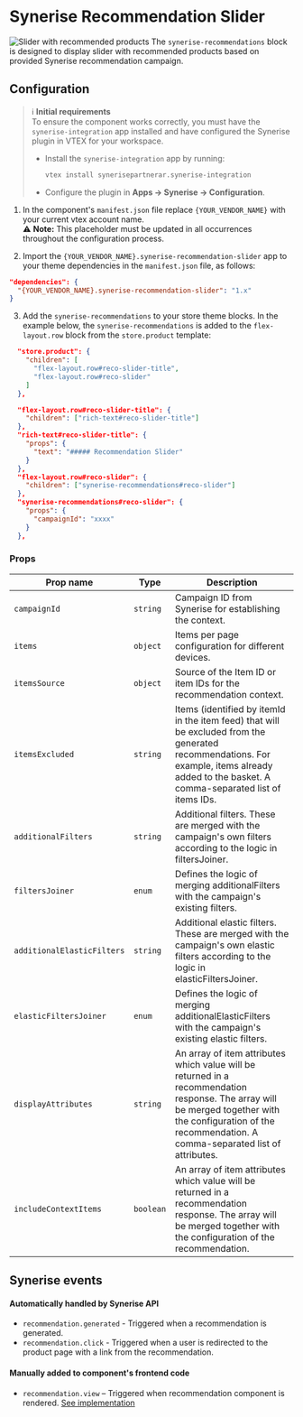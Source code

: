 # Synerise Recommendation Slider

![Slider with recommended products](https://cdn.jsdelivr.net/gh/Synerise/vtex-components@main/IO/RecoSlider/docs/recommendation-slider-img.png)
The `synerise-recommendations` block is designed to display slider with recommended products based on provided Synerise recommendation campaign.

## Configuration

> ℹ️ **Initial requirements**  
> To ensure the component works correctly, you must have the `synerise-integration` app installed and have configured the Synerise plugin in VTEX for your workspace.  
> - Install the `synerise-integration` app by running:  
>   ```sh
>   vtex install synerisepartnerar.synerise-integration
>   ```  
> - Configure the plugin in **Apps → Synerise → Configuration**.   


1. In the component's `manifest.json` file replace `{YOUR_VENDOR_NAME}` with your current vtex account name.<br/>⚠️ **Note:** This placeholder must be updated in all occurrences throughout the configuration process.

2. Import the `{YOUR_VENDOR_NAME}.synerise-recommendation-slider` app to your theme dependencies in the `manifest.json` file, as follows:

```json
"dependencies": {
  "{YOUR_VENDOR_NAME}.synerise-recommendation-slider": "1.x"
}
```

3. Add the `synerise-recommendations` to your store theme blocks.
   In the example below, the `synerise-recommendations` is added to the `flex-layout.row` block from the `store.product` template:

```json
  "store.product": {
    "children": [
      "flex-layout.row#reco-slider-title",
      "flex-layout.row#reco-slider"
    ]
  },

  "flex-layout.row#reco-slider-title": {
    "children": ["rich-text#reco-slider-title"]
  },
  "rich-text#reco-slider-title": {
    "props": {
      "text": "##### Recommendation Slider"
    }
  },
  "flex-layout.row#reco-slider": {
    "children": ["synerise-recommendations#reco-slider"]
  },
  "synerise-recommendations#reco-slider": {
    "props": {
      "campaignId": "xxxx"
    }
  },
```
### Props
<!-- prettier-ignore-start -->
| Prop name | Type | Description |
| - | - | - |
| `campaignId` | `string` | Campaign ID from Synerise for establishing the context. |
| `items` | `object` | Items per page configuration for different devices. |
| `itemsSource` | `object` | Source of the Item ID or item IDs for the recommendation context. |
| `itemsExcluded` | `string` | Items (identified by itemId in the item feed) that will be excluded from the generated recommendations. For example, items already added to the basket. A comma-separated list of items IDs.  |
| `additionalFilters` | `string` | Additional filters. These are merged with the campaign's own filters according to the logic in filtersJoiner. |
| `filtersJoiner` | `enum` | Defines the logic of merging additionalFilters with the campaign's existing filters. |
| `additionalElasticFilters` | `string` | Additional elastic filters. These are merged with the campaign's own elastic filters according to the logic in elasticFiltersJoiner. |
| `elasticFiltersJoiner` | `enum` | Defines the logic of merging additionalElasticFilters with the campaign's existing elastic filters. |
| `displayAttributes` | `string` | An array of item attributes which value will be returned in a recommendation response. The array will be merged together with the configuration of the recommendation. A comma-separated list of attributes.|
| `includeContextItems` | `boolean` | An array of item attributes which value will be returned in a recommendation response. The array will be merged together with the configuration of the recommendation. |
<!-- prettier-ignore-end -->

## Synerise events

#### Automatically handled by Synerise API

- `recommendation.generated` - Triggered when a recommendation is generated.
- `recommendation.click` - Triggered when a user is redirected to the product page with a link from the recommendation.

#### Manually added to component's frontend code

- `recommendation.view` – Triggered when recommendation component is rendered. [See implementation](/IO/RecoSlider/react/components/RecoSlider.tsx#L68)